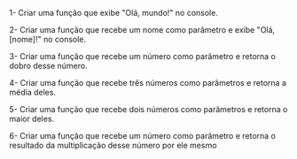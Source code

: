 1- Criar uma função que exibe "Olá, mundo!" no console.

2- Criar uma função que recebe um nome como parâmetro e exibe "Olá, [nome]!" no console.

3- Criar uma função que recebe um número como parâmetro e retorna o dobro desse número.

4- Criar uma função que recebe três números como parâmetros e retorna a média deles.

5- Criar uma função que recebe dois números como parâmetros e retorna o maior deles.

6- Criar uma função que recebe um número como parâmetro e retorna o resultado da multiplicação desse número por ele mesmo

